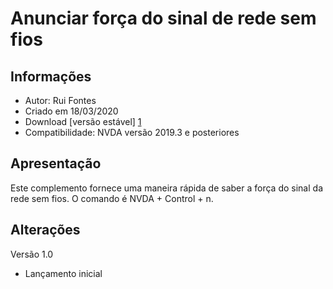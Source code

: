 ﻿# Anunciar força do sinal de rede sem fios

## Informações
* Autor: Rui Fontes
* Criado em 18/03/2020
* Download [versão estável] [1]
* Compatibilidade: NVDA versão 2019.3 e posteriores

## Apresentação
Este complemento fornece uma maneira rápida de saber a força do sinal da rede sem fios.
O comando é NVDA + Control + n.

## Alterações

Versão 1.0
* Lançamento inicial

[1]: https://github.com/ruifontes/addonsHelp/releases/download/2.1.0/addonsHelp-2.1.nvda-addon